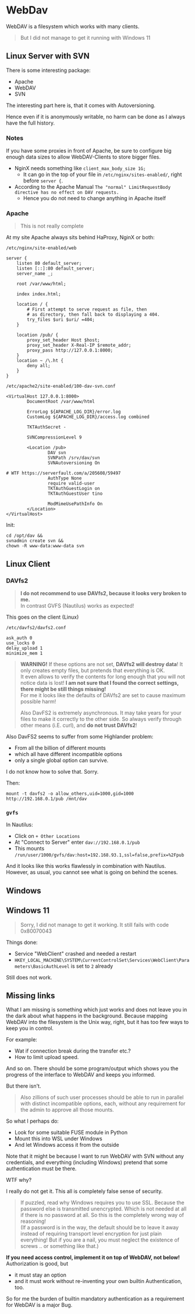 # WebDav

WebDAV is a filesystem which works with many clients.

> But I did not manage to get it running with Windows 11


## Linux Server with SVN

There is some interesting package:

- Apache
- WebDAV
- SVN

The interesting part here is, that it comes with Autoversioning.

Hence even if it is anonymously writable, no harm can be done as I always have the full history.


### Notes

If you have some proxies in front of Apache, be sure to configure big enough data sizes to allow WebDAV-Clients to store bigger files.

- NginX needs something like `client_max_body_size 1G;`
  - It can go in the top of your file in `/etc/nginx/sites-enabled/`, right before `server {`.
- According to the Apache Manual `The "normal" LimitRequestBody directive has no effect on DAV requests.`
  - Hence you do not need to change anything in Apache itself


### Apache

> This is not really complete

At my site Apache always sits behind HaProxy, NginX or both:

`/etc/nginx/site-enabled/web`
```
server {
	listen 80 default_server;
	listen [::]:80 default_server;
	server_name _;

	root /var/www/html;

	index index.html;

	location / {
		# First attempt to serve request as file, then
		# as directory, then fall back to displaying a 404.
		try_files $uri $uri/ =404;
	}

	location /pub/ {
		proxy_set_header Host $host;
		proxy_set_header X-Real-IP $remote_addr;
		proxy_pass http://127.0.0.1:8000;
	}
	location ~ /\.ht {
		deny all;
	}
}
```

`/etc/apache2/site-enabled/100-dav-svn.conf`
```
<VirtualHost 127.0.0.1:8000>
        DocumentRoot /var/www/html

        ErrorLog ${APACHE_LOG_DIR}/error.log
        CustomLog ${APACHE_LOG_DIR}/access.log combined

        TKTAuthSecret -

        SVNCompressionLevel 9
        
        <Location /pub>
                DAV svn
                SVNPath /srv/dav/svn
                SVNAutoversioning On

# WTF https://serverfault.com/a/205608/59497
                AuthType None
                require valid-user
                TKTAuthGuestLogin on
                TKTAuthGuestUser tino

                ModMimeUsePathInfo On
        </Location>
</VirtualHost>
```

Init:

```
cd /opt/dav &&
svnadmin create svn &&
chown -R www-data:www-data svn
```

## Linux Client

### DAVfs2

> **I do not recommend to use DAVfs2, because it looks very broken to me.**  
> In contrast GVFS (Nautilus) works as expected!

This goes on the client (Linux)

`/etc/davfs2/davfs2.conf`
```
ask_auth 0
use_locks 0
delay_upload 1
minimize_mem 1
```

> **WARNING!** If these options are not set, **DAVfs2 will destroy data**!
> It only creates empty files, but pretends that everything is OK.  
> It even allows to verify the contents for long enough that you will not notice data is lost! 
> **I am not sure that I found the correct settings, there might be still things missing!**  
> For me it looks like the defaults of DAVfs2 are set to cause maximum possible harm!
>
> Also DavFS2 is extremely asynchronous.  It may take years for your files to make it correctly to the other side.
> So always verify through other means (i.E. curl), and **do not trust DAVfs2**!

Also DavFS2 seems to suffer from some Highlander problem:

- From all the billion of different mounts
- which all have different incompatible options
- only a single global option can survive.

I do not know how to solve that.  Sorry.

Then:

`mount -t davfs2 -o allow_others,uid=1000,gid=1000 http://192.168.0.1/pub /mnt/dav`


### `gvfs`

In Nautilus:

- Click on `+ Other Locations`
- At "Connect to Server" enter `dav://192.168.0.1/pub`
- This mounts `/run/user/1000/gvfs/dav:host=192.168.93.1,ssl=false,prefix=%2Fpub`

And it looks like this works flawlessly in combination with Nautilus.
However, as usual, you cannot see what is going on behind the scenes.


## Windows

## Windows 11

> Sorry, I did not manage to get it working.  It still fails with code 0x80070043

Things done:

- Service "WebClient" crashed and needed a restart
- `HKEY_LOCAL_MACHINE\SYSTEM\CurrentControlSet\Services\WebClient\Parameters\BasicAuthLevel` is set to `2` already

Still does not work.


## Missing links

What I am missing is something which just works and does not leave you in the dark about what happens in the background.
Because mapping WebDAV into the filesystem is the Unix way, right, but it has too few ways to keep you in control.

For example:

- Wat if connection break during the transfer etc.?
- How to limit upload speed.

And so on.  There should be some program/output which shows you the progress of the interface to WebDAV and keeps you informed.

But there isn't.

> Also zillions of such user processes should be able to run in parallel with distinct incompatible options, each,
> without any requirement for the admin to approve all those mounts.

So what I perhaps do:

- Look for some suitable FUSE module in Python
- Mount this into WSL under Windows
- And let Windows access it from the outside

Note that it might be because I want to run WebDAV with SVN without any credentials,
and everything (including Windows) pretend that some authentication must be there.

WTF why?

I really do not get it.  This all is completely false sense of security.

> If puzzled, read why Windows requires you to use SSL.  Because the password else is transmitted unencrypted.
> Which is not needed at all if there is no password at all.  So this is the completely wrong way of reasoning!  
> (If a password is in the way, the default should be to leave it away instead of requiring transport level encryption for just plain everything!  But if you are a nail, you must neglect the existence of screws .. or something like that.)

**If you need access control, implement it on top of WebDAV, not below!**
Authorization is good, but

- it must stay an option
- and it must work without re-inventing your own builtin Authentication, too.

So for me the burden of builtin mandatory authentication as a requirement for WebDAV is a major Bug.
